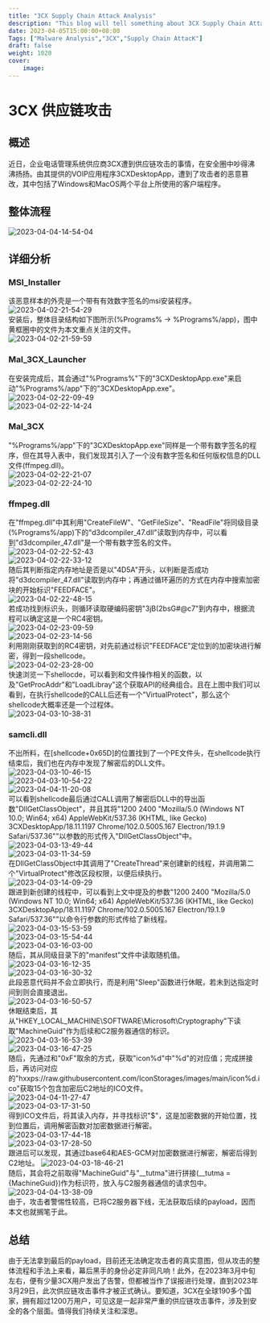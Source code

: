 ```yaml
---
title: "3CX Supply Chain Attack Analysis"
description: "This blog will tell something about 3CX Supply Chain Attack"
date: 2023-04-05T15:00:00+08:00
Tags: ["Malware Analysis","3CX","Supply Chain AttacK"]
draft: false
weight: 1020
cover: 
    image: 
---
```


# 3CX 供应链攻击  
## 概述  
近日，企业电话管理系统供应商3CX遭到供应链攻击的事情，在安全圈中吵得沸沸扬扬。由其提供的VOIP应用程序3CXDesktopApp，遭到了攻击者的恶意篡改，其中包括了Windows和MacOS两个平台上所使用的客户端程序。
## 整体流程  
![2023-04-04-14-54-04](https://raw.githubusercontent.com/g0mxxm/blog_pictures/main/blog/Fake-net%20Cookbook/2023-04-04-14-54-04.png)  
## 详细分析  
### MSI_Installer  
该恶意样本的外壳是一个带有有效数字签名的msi安装程序。  
![2023-04-02-21-54-29](https://raw.githubusercontent.com/g0mxxm/blog_pictures/main/blog/3CX/2023-04-02-21-54-29.png)  
安装后，整体目录结构如下图所示(%Programs% -> %Programs%/app)，图中黄框圈中的文件为本文重点关注的文件。  
![2023-04-02-21-59-59](https://raw.githubusercontent.com/g0mxxm/blog_pictures/main/blog/3CX/2023-04-02-21-59-59.png)  
### Mal_3CX_Launcher
在安装完成后，其会通过"%Programs%"下的"3CXDesktopApp.exe"来启动"%Programs%/app"下的"3CXDesktopApp.exe"。  
![2023-04-02-22-09-49](https://raw.githubusercontent.com/g0mxxm/blog_pictures/main/blog/3CX/2023-04-02-22-09-49.png)  
![2023-04-02-22-14-24](https://raw.githubusercontent.com/g0mxxm/blog_pictures/main/blog/3CX/2023-04-02-22-14-24.png)
### Mal_3CX  
"%Programs%/app"下的"3CXDesktopApp.exe"同样是一个带有数字签名的程序，但在其导入表中，我们发现其引入了一个没有数字签名和任何版权信息的DLL文件(ffmpeg.dll)。  
![2023-04-02-22-21-07](https://raw.githubusercontent.com/g0mxxm/blog_pictures/main/blog/3CX/2023-04-02-22-21-07.png)  
![2023-04-02-22-24-10](https://raw.githubusercontent.com/g0mxxm/blog_pictures/main/blog/3CX/2023-04-02-22-24-10.png)  
### ffmpeg.dll  
在"ffmpeg.dll"中其利用"CreateFileW"、"GetFileSize"、"ReadFile"将同级目录(%Programs%/app)下的"d3dcompiler_47.dll"读取到内存中，可以看到"d3dcompiler_47.dll"是一个带有数字签名的文件。  
![2023-04-02-22-52-43](https://raw.githubusercontent.com/g0mxxm/blog_pictures/main/blog/3CX/2023-04-02-22-52-43.png)  
![2023-04-02-22-33-12](https://raw.githubusercontent.com/g0mxxm/blog_pictures/main/blog/3CX/2023-04-02-22-33-12.png)  
随后其判断指定内存地址是否是以"4D5A"开头，以判断是否成功将"d3dcompiler_47.dll"读取到内存中；再通过循环遍历的方式在内存中搜索加密块的开始标识"FEEDFACE"。  
![2023-04-02-22-48-15](https://raw.githubusercontent.com/g0mxxm/blog_pictures/main/blog/3CX/2023-04-02-22-48-15.png)  
若成功找到标识头，则循环读取硬编码密钥"3jB(2bsG#@c7"到内存中，根据流程可以确定这是一个RC4密钥。  
![2023-04-02-23-09-59](https://raw.githubusercontent.com/g0mxxm/blog_pictures/main/blog/3CX/2023-04-02-23-09-59.png)  
![2023-04-02-23-14-56](https://raw.githubusercontent.com/g0mxxm/blog_pictures/main/blog/3CX/2023-04-02-23-14-56.png)  
利用刚刚获取到的RC4密钥，对先前通过标识"FEEDFACE"定位到的加密块进行解密，得到一段shellcode。  
![2023-04-02-23-28-00](https://raw.githubusercontent.com/g0mxxm/blog_pictures/main/blog/3CX/2023-04-02-23-28-00.png)  
快速浏览一下shellocde，可以看到和文件操作相关的函数，以及"GetProcAddr"和"LoadLibray"这个获取API的经典组合。且在上图中我们可以看到，在执行shellcode的CALL后还有一个"VirtualProtect"，那么这个shellcode大概率还是一个过程体。  
![2023-04-03-10-38-31](https://raw.githubusercontent.com/g0mxxm/blog_pictures/main/blog/3CX/2023-04-03-10-38-31.png)  
### samcli.dll  
不出所料，在[shellcode+0x65D]的位置找到了一个PE文件头，在shellcode执行结束后，我们也在内存中发现了解密后的DLL文件。  
![2023-04-03-10-46-15](https://raw.githubusercontent.com/g0mxxm/blog_pictures/main/blog/3CX/2023-04-03-10-46-15.png)  
![2023-04-03-10-54-22](https://raw.githubusercontent.com/g0mxxm/blog_pictures/main/blog/3CX/2023-04-03-10-54-22.png)  
![2023-04-04-11-20-08](https://raw.githubusercontent.com/g0mxxm/blog_pictures/main/blog/3CX/2023-04-04-11-20-08.png)  
可以看到shellcode最后通过CALL调用了解密后DLL中的导出函数"DllGetClassObject"，并且其将"1200 2400 \"Mozilla/5.0 (Windows NT 10.0; Win64; x64) AppleWebKit/537.36 (KHTML, like Gecko) 3CXDesktopApp/18.11.1197 Chrome/102.0.5005.167 Electron/19.1.9 Safari/537.36\""以参数的形式传入"DllGetClassObject"中。  
![2023-04-03-13-49-44](https://raw.githubusercontent.com/g0mxxm/blog_pictures/main/blog/3CX/2023-04-03-13-49-44.png)  
![2023-04-03-11-34-59](https://raw.githubusercontent.com/g0mxxm/blog_pictures/main/blog/3CX/2023-04-03-11-34-59.png)  
在DllGetClassObject中其调用了"CreateThread"来创建新的线程，并调用第二个"VirtualProtect"修改区段权限，以便后续执行。  
![2023-04-03-14-09-29](https://raw.githubusercontent.com/g0mxxm/blog_pictures/main/blog/3CX/2023-04-03-14-09-29.png)  
跟进到新创建的线程中，可以看到上文中提及的参数"1200 2400 \"Mozilla/5.0 (Windows NT 10.0; Win64; x64) AppleWebKit/537.36 (KHTML, like Gecko) 3CXDesktopApp/18.11.1197 Chrome/102.0.5005.167 Electron/19.1.9 Safari/537.36\""以命令行参数的形式传给了新线程。  
![2023-04-03-15-53-59](https://raw.githubusercontent.com/g0mxxm/blog_pictures/main/blog/3CX/2023-04-03-15-53-59.png)  
![2023-04-03-15-54-44](https://raw.githubusercontent.com/g0mxxm/blog_pictures/main/blog/3CX/2023-04-03-15-54-44.png)  
![2023-04-03-16-03-00](https://raw.githubusercontent.com/g0mxxm/blog_pictures/main/blog/3CX/2023-04-03-16-03-00.png)  
随后，其从同级目录下的"manifest"文件中读取随机值。  
![2023-04-03-16-12-35](https://raw.githubusercontent.com/g0mxxm/blog_pictures/main/blog/3CX/2023-04-03-16-12-35.png)  
![2023-04-03-16-30-32](https://raw.githubusercontent.com/g0mxxm/blog_pictures/main/blog/3CX/2023-04-03-16-30-32.png)  
此段恶意代码并不会立即执行，而是利用"Sleep"函数进行休眠，若未到达指定时间到则会直接退出。  
![2023-04-03-16-50-57](https://raw.githubusercontent.com/g0mxxm/blog_pictures/main/blog/3CX/2023-04-03-16-50-57.png)  
休眠结束后，其从"HKEY_LOCAL_MACHINE\SOFTWARE\Microsoft\Cryptography"下读取"MachineGuid"作为后续和C2服务器通信的标识。  
![2023-04-03-16-53-39](https://raw.githubusercontent.com/g0mxxm/blog_pictures/main/blog/3CX/2023-04-03-16-53-39.png)  
![2023-04-03-16-47-25](https://raw.githubusercontent.com/g0mxxm/blog_pictures/main/blog/3CX/2023-04-03-16-47-25.png)  
随后，先通过和"0xF"取余的方式，获取"icon%d"中"%d"的对应值；完成拼接后，再访问对应的"hxxps://raw.githubusercontent.com/IconStorages/images/main/icon%d.ico"获取15个包含加密后C2地址的ICO文件。  
![2023-04-04-11-27-47](https://raw.githubusercontent.com/g0mxxm/blog_pictures/main/blog/3CX/2023-04-04-11-27-47.png)  
![2023-04-03-17-31-50](https://raw.githubusercontent.com/g0mxxm/blog_pictures/main/blog/3CX/2023-04-03-17-31-50.png)  
得到ICO文件后，将其读入内存，并寻找标识"$"，这是加密数据的开始位置，找到位置后，调用解密函数对加密数据进行解密。  
![2023-04-03-17-44-18](https://raw.githubusercontent.com/g0mxxm/blog_pictures/main/blog/3CX/2023-04-03-17-44-18.png)  
![2023-04-03-17-28-50](https://raw.githubusercontent.com/g0mxxm/blog_pictures/main/blog/3CX/2023-04-03-17-28-50.png)  
跟进后可以发现，其通过base64和AES-GCM对加密数据进行解密，解密后得到C2地址。 
![2023-04-03-18-46-21](https://raw.githubusercontent.com/g0mxxm/blog_pictures/main/blog/3CX/2023-04-03-18-46-21.png)  
随后，其会将之前取得"MachineGuid"与"__tutma"进行拼接(__tutma = {MachineGuid})作为标识符，放入与C2服务器通信的请求包中。  
![2023-04-04-13-38-09](https://raw.githubusercontent.com/g0mxxm/blog_pictures/main/blog/3CX/2023-04-04-13-38-09.png)  
由于，攻击者警惕性较高，已将C2服务器下线，无法获取后续的payload，因而本文也就搁笔于此。
## 总结  
由于无法拿到最后的payload，目前还无法确定攻击者的真实意图，但从攻击的整体流程和手法上来看，幕后黑手的身份必定非同凡响！此外，在2023年3月中旬左右，便有少量3CX用户发出了告警，但都被当作了误报进行处理，直到2023年3月29日，此次供应链攻击事件才被正式确认。要知道，3CX在全球190多个国家，拥有超过1200万用户，可见这是一起非常严重的供应链攻击事件，涉及到安全的各个层面。值得我们持续关注和深思。

